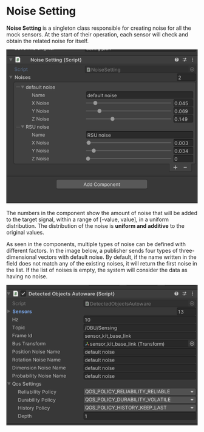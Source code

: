 # Noise Setting

**Noise Setting** is a singleton class responsible for creating noise
for all the mock sensors. At the start of their operation, each sensor
will check and obtain the related noise for itself.

<div style="text-align: center;">
  <img src="image1.png" alt="alt text" width="600">
</div>


The numbers in the component show the amount of noise that will be added to the target signal, within a range of [-value, value], in a uniform distribution. The distribution of the noise is **uniform and additive** to the original values.

As seen in the components, multiple types of noise can be defined with
different factors. In the image below, a publisher sends four types of
three-dimensional vectors with default noise. By default, if the name
written in the field does not match any of the existing noises, it will
return the first noise in the list. If the list of noises is empty, the
system will consider the data as having no noise.


<div style="text-align: center;">
  <img src="image2.png" alt="alt text" width="600">
</div>
